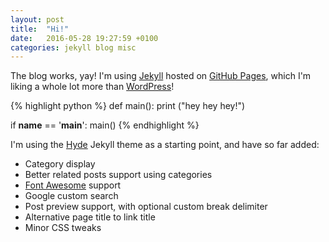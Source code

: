 ```yaml
---
layout: post
title:  "Hi!"
date:   2016-05-28 19:27:59 +0100
categories: jekyll blog misc
---
```

The blog works, yay! I'm using [Jekyll][jekyll-home] hosted on [GitHub Pages][github-pages], which I'm liking a whole lot more than [WordPress][wordpress-home]!

{% highlight python %}
def main():
    print ("hey hey hey!")

if __name__ == '__main__':
    main()
{% endhighlight %}

<!-- break -->

I'm using the [Hyde][hyde-home] Jekyll theme as a starting point, and have so far added:

* Category display
* Better related posts support using categories
* [Font Awesome][font-awesome-home] support
* Google custom search
* Post preview support, with optional custom break delimiter
* Alternative page title to link title
* Minor CSS tweaks

[jekyll-home]: http://jekyllrb.com/
[github-pages]: https://github.com/pages/
[wordpress-home]: https://wordpress.com/
[hyde-home]: http://hyde.getpoole.com/
[font-awesome-home]: http://fontawesome.io/
